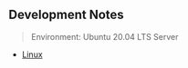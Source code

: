 ## Development Notes

> Environment: Ubuntu 20.04 LTS Server

- [Linux](./docs/development/linux.md)
